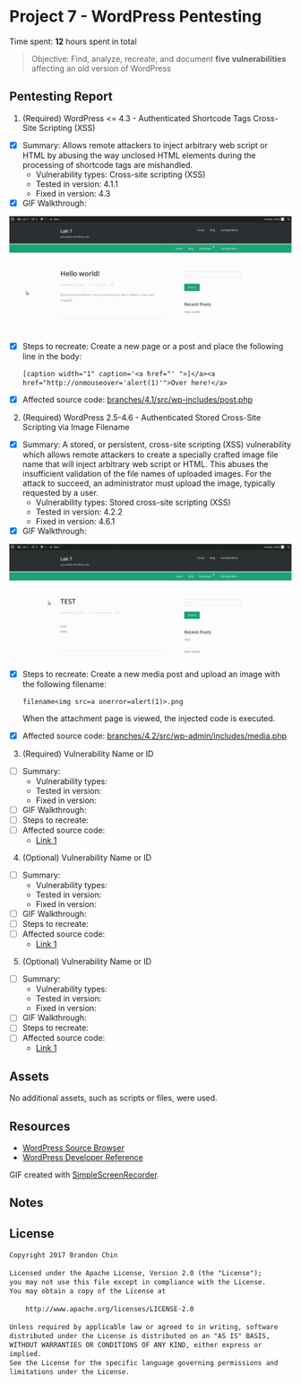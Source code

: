 # Project 7 - WordPress Pentesting

Time spent: **12** hours spent in total

> Objective: Find, analyze, recreate, and document **five vulnerabilities** affecting an old version of WordPress

## Pentesting Report

1. (Required) WordPress <= 4.3 - Authenticated Shortcode Tags Cross-Site Scripting (XSS)
  - [x] Summary: Allows remote attackers to inject arbitrary web script or HTML by abusing the way unclosed HTML elements during the processing of shortcode tags are mishandled.
    - Vulnerability types: Cross-site scripting (XSS)
    - Tested in version: 4.1.1
    - Fixed in version: 4.3
  - [x] GIF Walkthrough:

<img src='https://github.com/brandonmchin/CodePath/blob/master/Week7/Images/week7_demo1.gif' title='Demo 1' alt='Demo 1' /> 

  - [x] Steps to recreate: Create a new page or a post and place the following line in the body:

    ```
    [caption width="1" caption='<a href="' ">]</a><a href="http://onmouseover='alert(1)'">Over here!</a>
    ```

  - [x] Affected source code: [branches/4.1/src/wp-includes/post.php](https://core.trac.wordpress.org/browser/branches/4.1/src/wp-includes/post.php)

2. (Required) WordPress 2.5-4.6 - Authenticated Stored Cross-Site Scripting via Image Filename
  - [x] Summary: A stored, or persistent, cross-site scripting (XSS) vulnerability which allows remote attackers to create a specially crafted image file name that will inject arbitrary web script or HTML.  This abuses the insufficient validation of the file names of uploaded images.  For the attack to succeed, an administrator must upload the image, typically requested by a user.
    - Vulnerability types: Stored cross-site scripting (XSS)
    - Tested in version: 4.2.2
    - Fixed in version: 4.6.1
  - [x] GIF Walkthrough: 

<img src='https://github.com/brandonmchin/CodePath/blob/master/Week7/Images/week7_demo2.gif' title='Demo 2' alt='Demo 2' /> 

  - [x] Steps to recreate: Create a new media post and upload an image with the following filename:

    ```
    filename<img src=a onerror=alert(1)>.png
    ```

    When the attachment page is viewed, the injected code is executed.

  - [x] Affected source code: [branches/4.2/src/wp-admin/includes/media.php](https://core.trac.wordpress.org/browser/branches/4.2/src/wp-admin/includes/media.php)

3. (Required) Vulnerability Name or ID
  - [ ] Summary: 
    - Vulnerability types:
    - Tested in version:
    - Fixed in version: 
  - [ ] GIF Walkthrough: 
  - [ ] Steps to recreate: 
  - [ ] Affected source code:
    - [Link 1](https://core.trac.wordpress.org/browser/tags/version/src/source_file.php)
4. (Optional) Vulnerability Name or ID
  - [ ] Summary: 
    - Vulnerability types:
    - Tested in version:
    - Fixed in version: 
  - [ ] GIF Walkthrough: 
  - [ ] Steps to recreate: 
  - [ ] Affected source code:
    - [Link 1](https://core.trac.wordpress.org/browser/tags/version/src/source_file.php)
5. (Optional) Vulnerability Name or ID
  - [ ] Summary: 
    - Vulnerability types:
    - Tested in version:
    - Fixed in version: 
  - [ ] GIF Walkthrough: 
  - [ ] Steps to recreate: 
  - [ ] Affected source code:
    - [Link 1](https://core.trac.wordpress.org/browser/tags/version/src/source_file.php) 

## Assets

No additional assets, such as scripts or files, were used.

## Resources

- [WordPress Source Browser](https://core.trac.wordpress.org/browser/)
- [WordPress Developer Reference](https://developer.wordpress.org/reference/)

GIF created with [SimpleScreenRecorder](http://www.maartenbaert.be/simplescreenrecorder/).

## Notes

## License

    Copyright 2017 Brandon Chin

    Licensed under the Apache License, Version 2.0 (the "License");
    you may not use this file except in compliance with the License.
    You may obtain a copy of the License at

        http://www.apache.org/licenses/LICENSE-2.0

    Unless required by applicable law or agreed to in writing, software
    distributed under the License is distributed on an "AS IS" BASIS,
    WITHOUT WARRANTIES OR CONDITIONS OF ANY KIND, either express or implied.
    See the License for the specific language governing permissions and
    limitations under the License.
